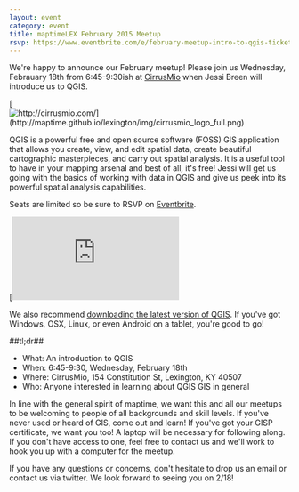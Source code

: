 ```yaml
---
layout: event
category: event
title: maptimeLEX February 2015 Meetup
rsvp: https://www.eventbrite.com/e/february-meetup-intro-to-qgis-tickets-15703477524
---
```


We're happy to announce our February meetup! Please join us Wednesday, Febrauary 18th from 6:45-9:30ish at [CirrusMio](http://http://cirrusmio.com/) when Jessi Breen will introduce us to QGIS.

[![http://cirrusmio.com/](http://maptime.github.io/lexington/img/cirrusmio_logo_full.png) ](http://cirrusmio.com/)

QGIS is a powerful free and open source software (FOSS) GIS application that allows you create, view, and edit spatial data, create beautiful cartographic masterpieces, and carry out spatial analysis. It is a useful tool to have in your mapping arsenal and best of all, it's free! Jessi will get us going with the basics of working with data in QGIS and give us peek into its powerful spatial analysis capabilities.  

Seats are limited so be sure to RSVP on [Eventbrite](https://www.eventbrite.com/e/february-meetup-intro-to-qgis-tickets-15703477524).

[![http://www2.qgis.org/en/site/index.html](http://maptime.github.io/lexington/img/QGis_Logo-small.png) ](http://www2.qgis.org/en/site/index.html)

We also recommend [downloading the latest version of QGIS](http://www2.qgis.org/en/site/forusers/download.html). If you've got Windows, OSX, Linux, or even Android on a tablet, you're good to go!
 


##tl;dr##

- What: An introduction to QGIS
- When: 6:45-9:30, Wednesday, February 18th
- Where: CirrusMio, 154 Constitution St, Lexington, KY 40507
- Who: Anyone interested in learning about QGIS GIS in general
 
In line with the general spirit of maptime, we want this and all our meetups to be welcoming to people of all backgrounds and skill levels. If you've never used or heard of GIS, come out and learn! If you've got your GISP certificate, we want you too! A laptop will be necessary for following along. If you don't have access to one, feel free to contact us and we'll work to hook you up with a computer for the meetup.

If you have any questions or concerns, don't hesitate to drop us an email or contact us via twitter. We look forward to seeing you on 2/18!

<div id='map' class='row8 fill-blue col12 map space-bottom2'></div>
<script>
var map = L.mapbox.map('map', 'maptastik.j354k5k8')
    .setView([38.04746, -84.49253], 17);

var marker = L.mapbox.featureLayer({
  'type': 'Feature',
  'properties': {
    'title': 'Awesome Inc',
    'description': '154 Constitution St,<br>Lexington, Kentucky<br>40507',
    'marker-color': '#ff8888'
  },
  'geometry': {
    'type': 'Point',
    'coordinates': [-84.49253,38.04746]
  }
}).addTo(map);

marker.eachLayer(function(m) {
    m.openPopup();
});
</script>